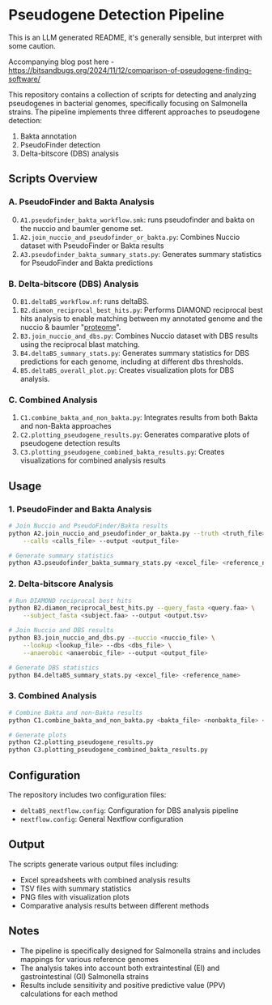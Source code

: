 # Pseudogene Detection Pipeline

This is an LLM generated README, it's generally sensible, but interpret with some caution.

Accompanying blog post here - https://bitsandbugs.org/2024/11/12/comparison-of-pseudogene-finding-software/

This repository contains a collection of scripts for detecting and analyzing pseudogenes in bacterial genomes, specifically focusing on Salmonella strains. The pipeline implements three different approaches to pseudogene detection:

1. Bakta annotation
2. PseudoFinder detection
3. Delta-bitscore (DBS) analysis

## Scripts Overview

### A. PseudoFinder and Bakta Analysis
0. `A1.pseudofinder_bakta_workflow.smk`: runs pseudofinder and bakta on the nuccio and baumler genome set.
1. `A2.join_nuccio_and_pseudofinder_or_bakta.py`: Combines Nuccio dataset with PseudoFinder or Bakta results
2. `A3.pseudofinder_bakta_summary_stats.py`: Generates summary statistics for PseudoFinder and Bakta predictions

### B. Delta-bitscore (DBS) Analysis
0. `B1.deltaBS_workflow.nf`: runs deltaBS.
1. `B2.diamon_reciprocal_best_hits.py`: Performs DIAMOND reciprocal best hits analysis to enable matching between my annotated genome and the nuccio & baumler "[proteome]([url](https://www.dropbox.com/scl/fi/da92gzzesypw0tax46qsm/2024.11.06.nuccio_baumler_uniprotkb.clean.fasta?rlkey=zk2wtryx17q3mh0ugndf1fjxj&dl=0))".
2. `B3.join_nuccio_and_dbs.py`: Combines Nuccio dataset with DBS results using the reciprocal blast matching.
3. `B4.deltaBS_summary_stats.py`: Generates summary statistics for DBS predictions for each genome, including at different dbs thresholds.
4. `B5.deltaBS_overall_plot.py`: Creates visualization plots for DBS analysis.

### C. Combined Analysis
1. `C1.combine_bakta_and_non_bakta.py`: Integrates results from both Bakta and non-Bakta approaches
2. `C2.plotting_pseudogene_results.py`: Generates comparative plots of pseudogene detection results
3. `C3.plotting_pseudogene_combined_bakta_results.py`: Creates visualizations for combined analysis results

## Usage

### 1. PseudoFinder and Bakta Analysis
```bash
# Join Nuccio and PseudoFinder/Bakta results
python A2.join_nuccio_and_pseudofinder_or_bakta.py --truth <truth_file> \
    --calls <calls_file> --output <output_file>

# Generate summary statistics
python A3.pseudofinder_bakta_summary_stats.py <excel_file> <reference_name>
```

### 2. Delta-bitscore Analysis
```bash
# Run DIAMOND reciprocal best hits
python B2.diamon_reciprocal_best_hits.py --query_fasta <query.faa> \
    --subject_fasta <subject.faa> --output <output.tsv>

# Join Nuccio and DBS results
python B3.join_nuccio_and_dbs.py --nuccio <nuccio_file> \
    --lookup <lookup_file> --dbs <dbs_file> \
    --anaerobic <anaerobic_file> --output <output_file>

# Generate DBS statistics
python B4.deltaBS_summary_stats.py <excel_file> <reference_name>
```

### 3. Combined Analysis
```bash
# Combine Bakta and non-Bakta results
python C1.combine_bakta_and_non_bakta.py <bakta_file> <nonbakta_file> <output_dir>

# Generate plots
python C2.plotting_pseudogene_results.py
python C3.plotting_pseudogene_combined_bakta_results.py
```

## Configuration

The repository includes two configuration files:
- `deltaBS_nextflow.config`: Configuration for DBS analysis pipeline
- `nextflow.config`: General Nextflow configuration

## Output

The scripts generate various output files including:
- Excel spreadsheets with combined analysis results
- TSV files with summary statistics
- PNG files with visualization plots
- Comparative analysis results between different methods

## Notes

- The pipeline is specifically designed for Salmonella strains and includes mappings for various reference genomes
- The analysis takes into account both extraintestinal (EI) and gastrointestinal (GI) Salmonella strains
- Results include sensitivity and positive predictive value (PPV) calculations for each method

